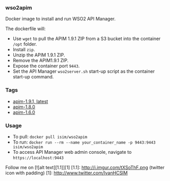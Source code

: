 ### wso2apim

Docker image to install and run WSO2 API Manager. 

The dockerfile will:
* Use `wget` to pull the APIM 1.9.1 ZIP from a S3 bucket into the container `/opt` folder.
* Install `zip`.
* Unzip the APIM 1.9.1 ZIP.
* Remove the APIM1.9.1 ZIP.
* Expose the container port `9443`.
* Set the API Manager `wso2server.sh` start-up script as the container start-up command.

### Tags
* [apim-1.9.1, latest](https://github.com/ihcsim/docker-wso2apim/tree/apim-1.9.1)
* [apim-1.8.0](https://github.com/ihcsim/docker-wso2apim/tree/apim-1.8.0)
* [apim-1.6.0](https://github.com/ihcsim/docker-wso2apim/tree/apim-1.6.0)

### Usage
* To pull: `docker pull isim/wso2apim`
* To run: `docker run --rm --name your_container_name -p 9443:9443 isim/wso2apim`
* To access API Manager web admin console, navigate to `https://localhost:9443`

Follow me on [![alt text][1.1]][1]
[1.1]: http://i.imgur.com/tXSoThF.png (twitter icon with padding)
[1]: http://www.twitter.com/IvanHCSIM
